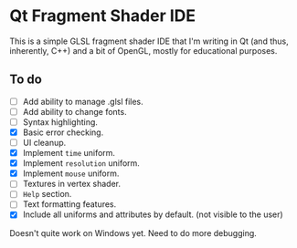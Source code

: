 # Qt Fragment Shader IDE
This is a simple GLSL fragment shader IDE that I'm writing in Qt (and thus, inherently, C++) and a bit of OpenGL, mostly for educational purposes.

## To do
- [ ] Add ability to manage .glsl files.
- [ ] Add ability to change fonts.
- [ ] Syntax highlighting.
- [x] Basic error checking.
- [ ] UI cleanup.
- [x] Implement ```time``` uniform.
- [x] Implement ```resolution``` uniform.
- [x] Implement ```mouse``` uniform.
- [ ] Textures in vertex shader.
- [ ] ```Help``` section.
- [ ] Text formatting features.
- [x] Include all uniforms and attributes by default. (not visible to the user)

Doesn't quite work on Windows yet. Need to do more debugging.
